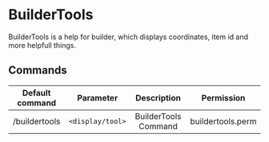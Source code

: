 # BuilderTools

BuilderTools is a help for builder, which displays coordinates, item id and more helpfull things.

## Commands

| Default command | Parameter | Description | Permission |
| :-----: | :--------: | :---------: | :----------: |
| /buildertools | `<display/tool>` | BuilderTools Command | buildertools.perm |
